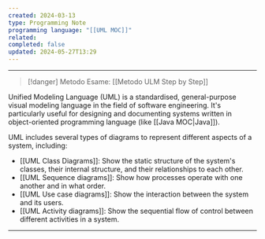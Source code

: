 ```yaml
---
created: 2024-03-13
type: Programming Note
programming language: "[[UML MOC]]"
related: 
completed: false
updated: 2024-05-27T13:29
---
```

---

>[!danger] Metodo Esame:
>[[Metodo ULM Step by Step]]

Unified Modeling Language (UML) is a standardised, general-purpose visual modeling language in the field of software engineering. It's particularly useful for designing and documenting systems written in object-oriented programming language (like [[Java MOC|Java]]).

UML includes several types of diagrams to represent different aspects of a system, including:

- [[UML Class Diagrams]]: Show the static structure of the system's classes, their internal structure, and their relationships to each other. 
- [[UML Sequence diagrams]]: Show how processes operate with one another and in what order.
- [[UML Use case diagrams]]: Show the interaction between the system and its users.
- [[UML Activity diagrams]]: Show the sequential flow of control between different activities in a system.

---
